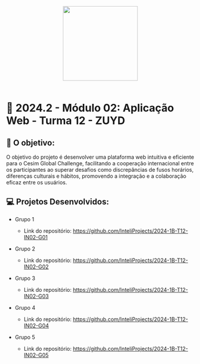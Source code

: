 <div align="center">

<img src="https://github.com/user-attachments/assets/13a05e6f-d3a8-4808-9995-c99eb6ad73b6" width="200"/>

</div>

<br>

# 🙋 2024.2 - Módulo 02: Aplicação Web - Turma 12 - ZUYD


## 🎯 O objetivo:
O objetivo do projeto é desenvolver uma plataforma web intuitiva e eficiente para o Cesim Global Challenge, facilitando a cooperação internacional entre os participantes ao superar desafios como discrepâncias de fusos horários, diferenças culturais e hábitos, promovendo a integração e a colaboração eficaz entre os usuários.

## 💻 Projetos Desenvolvidos: 

- Grupo 1 
  - Link do repositório: https://github.com/InteliProjects/2024-1B-T12-IN02-G01

- Grupo 2 
  - Link do repositório: https://github.com/InteliProjects/2024-1B-T12-IN02-G02

- Grupo 3 
  - Link do repositório: https://github.com/InteliProjects/2024-1B-T12-IN02-G03

- Grupo 4 
  - Link do repositório: https://github.com/InteliProjects/2024-1B-T12-IN02-G04

- Grupo 5 
  - Link do repositório: https://github.com/InteliProjects/2024-1B-T12-IN02-G05
